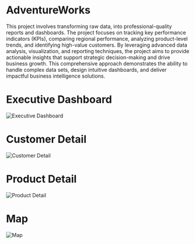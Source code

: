 # AdventureWorks

This project involves transforming raw data, into professional-quality reports and dashboards. The project focuses on tracking key performance indicators (KPIs), comparing regional performance, analyzing product-level trends, and identifying high-value customers. By leveraging advanced data analysis, visualization, and reporting techniques, the project aims to provide actionable insights that support strategic decision-making and drive business growth. This comprehensive approach demonstrates the ability to handle complex data sets, design intuitive dashboards, and deliver impactful business intelligence solutions.


# Executive Dashboard

![Executive Dashboard](https://github.com/AdityaManojMenon/AdventureWorks/assets/143031124/69b2d9fa-526e-4a4e-af2c-feee4133fc4e)

# Customer Detail

![Customer Detail](https://github.com/AdityaManojMenon/AdventureWorks/assets/143031124/76d2b36a-b24a-4d10-8bbc-55e749dc2096)

# Product Detail

![Product Detail](https://github.com/AdityaManojMenon/AdventureWorks/assets/143031124/b0830c35-323d-4a20-99da-9c477e43654e)

# Map

![Map](https://github.com/AdityaManojMenon/AdventureWorks/assets/143031124/2e1d5f03-9ad3-4f21-863f-7b36545c1bae)
